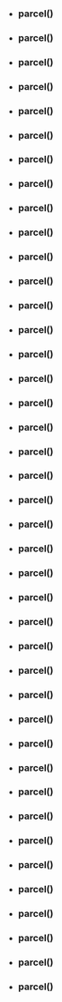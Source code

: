 - ### parcel()
- ### parcel()
- ### parcel()
- ### parcel()
- ### parcel()
- ### parcel()
- ### parcel()
- ### parcel()
- ### parcel()
- ### parcel()
- ### parcel()
- ### parcel()
- ### parcel()
- ### parcel()
- ### parcel()
- ### parcel()
- ### parcel()
- ### parcel()
- ### parcel()
- ### parcel()
- ### parcel()
- ### parcel()
- ### parcel()
- ### parcel()
- ### parcel()
- ### parcel()
- ### parcel()
- ### parcel()
- ### parcel()
- ### parcel()
- ### parcel()
- ### parcel()
- ### parcel()
- ### parcel()
- ### parcel()
- ### parcel()
- ### parcel()
- ### parcel()
- ### parcel()
- ### parcel()
- ### parcel()
